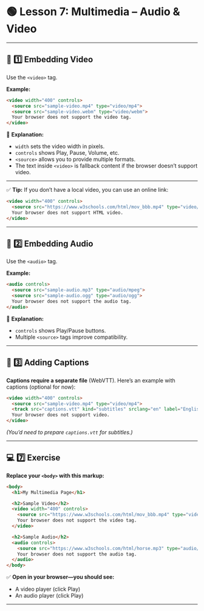 # 🟢 **Lesson 7: Multimedia – Audio & Video**

---

## 📝 **1️⃣ Embedding Video**

Use the `<video>` tag.

**Example:**

```html
<video width="400" controls>
  <source src="sample-video.mp4" type="video/mp4">
  <source src="sample-video.webm" type="video/webm">
  Your browser does not support the video tag.
</video>
```

🔹 **Explanation:**

* `width` sets the video width in pixels.
* `controls` shows Play, Pause, Volume, etc.
* `<source>` allows you to provide multiple formats.
* The text inside `<video>` is fallback content if the browser doesn’t support video.

---

✅ **Tip:**
If you don’t have a local video, you can use an online link:

```html
<video width="400" controls>
  <source src="https://www.w3schools.com/html/mov_bbb.mp4" type="video/mp4">
  Your browser does not support HTML video.
</video>
```

---

## 📝 **2️⃣ Embedding Audio**

Use the `<audio>` tag.

**Example:**

```html
<audio controls>
  <source src="sample-audio.mp3" type="audio/mpeg">
  <source src="sample-audio.ogg" type="audio/ogg">
  Your browser does not support the audio tag.
</audio>
```

🔹 **Explanation:**

* `controls` shows Play/Pause buttons.
* Multiple `<source>` tags improve compatibility.

---

## 📝 **3️⃣ Adding Captions**

**Captions require a separate file** (WebVTT).
Here’s an example with captions (optional for now):

```html
<video width="400" controls>
  <source src="sample-video.mp4" type="video/mp4">
  <track src="captions.vtt" kind="subtitles" srclang="en" label="English">
  Your browser does not support video.
</video>
```

*(You’d need to prepare `captions.vtt` for subtitles.)*

---

## 💻 **7️⃣ Exercise**

**Replace your `<body>` with this markup:**

```html
<body>
  <h1>My Multimedia Page</h1>

  <h2>Sample Video</h2>
  <video width="400" controls>
    <source src="https://www.w3schools.com/html/mov_bbb.mp4" type="video/mp4">
    Your browser does not support the video tag.
  </video>

  <h2>Sample Audio</h2>
  <audio controls>
    <source src="https://www.w3schools.com/html/horse.mp3" type="audio/mpeg">
    Your browser does not support the audio tag.
  </audio>
</body>
```

✅ **Open in your browser—you should see:**

* A video player (click Play)
* An audio player (click Play)

---
